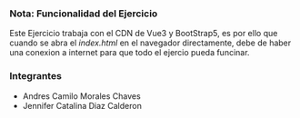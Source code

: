 ### Nota: Funcionalidad del Ejercicio
Este Ejercicio trabaja con el CDN de Vue3 y BootStrap5, es por ello que cuando se abra el _index.html_ en el navegador directamente, debe de haber una conexion a internet para que todo el ejercio pueda funcinar.
### Integrantes
* Andres Camilo Morales Chaves
* Jennifer Catalina Diaz Calderon